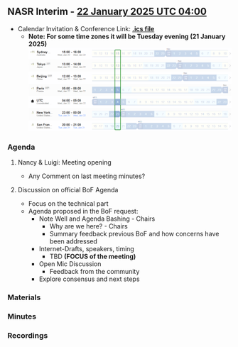 
## NASR Interim - [22 January 2025 UTC 04:00](https://www.worldtimebuddy.com/?qm=1&lid=100,5391959,5128581,2988507,1816670,1850147&h=100&date=2025-1-22&sln=4-5&hf=1) 

- Calendar Invitation & Conference Link: **[.ics file](./Material/NASR-22012025.ics)**
    - **Note: For some time zones it will be Tuesday evening (21 January 2025)** 
        ![image Meeting Time Zone](./Material/NASR-2012025-TZ.png)

### Agenda

1. Nancy & Luigi: Meeting opening
    - Any Comment on last meeting minutes?

2. Discussion on official BoF Agenda 
    - Focus on the technical part
    - Agenda proposed in the BoF request:
        - Note Well and Agenda Bashing - Chairs
            - Why are we here? - Chairs
            - Summary feedback previous BoF and how concerns have been addressed
        - Internet-Drafts, speakers, timing
            - TBD **(FOCUS of the meeting)**
        - Open Mic Discussion
            - Feedback from the community
        - Explore consensus and next steps

### Materials

### Minutes

### Recordings




